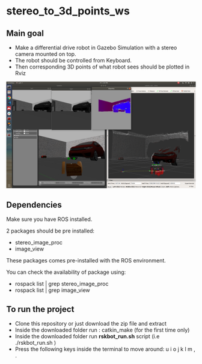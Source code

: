 # stereo_to_3d_points_ws #

## Main goal ##
* Make a differential drive robot in Gazebo Simulation with a stereo camera mounted on top.
* The robot should be controlled from Keyboard.
* Then corresponding 3D points of what robot sees should be plotted in Rviz

<img src="screenshot.png" width="900" >

## Dependencies ##
Make sure you have ROS installed.

2 packages should be pre installed:
* stereo\_image_proc
* image_view

These packages comes pre-installed with the ROS environment.

You can check the availability of package using:
* rospack list | grep stereo\_image_proc
* rospack list | grep image_view

## To run the project ##
* Clone this repository or just download the zip file and extract
* Inside the downloaded folder run : catkin_make  (for the first time only)
* Inside the downloaded folder run **rskbot_run.sh** script (i.e  ./rskbot_run.sh )
* Press the following keys inside the terminal to move around:
		u    i    o
		j    k    l
		m    ,    .




